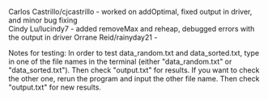 Carlos Castrillo/cjcastrillo - worked on addOptimal, fixed output in driver, and minor bug fixing  
Cindy Lu/lucindy7 - added removeMax and reheap, debugged errors with the output in driver 
Orrane Reid/rainyday21 -   

Notes for testing: In order to test data_random.txt and data_sorted.txt, type in one of the file names in the terminal (either "data_random.txt" or "data_sorted.txt"). Then check "output.txt" for results. If you want to check the other one, rerun the program and input the other file name. Then check "output.txt" for new results.